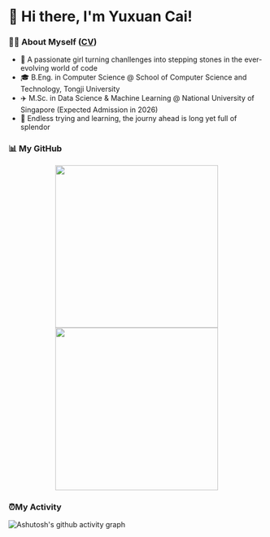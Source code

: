 # 👋 Hi there, I'm Yuxuan Cai!

### 👩‍💻 About Myself ([CV](https://raw.githubusercontent.com/RaraCai/RaraCai/main/cv.pdf))
* 📖 A passionate girl turning chanllenges into stepping stones in the ever-evolving world of code
* 🎓 B.Eng. in Computer Science @ School of Computer Science and Technology, Tongji University
* ✈️ M.Sc. in Data Science & Machine Learning @ National University of Singapore (Expected Admission in 2026)
* 🌱 Endless trying and learning, the journy ahead is long yet full of splendor

### 📊 My GitHub

<div align="center">
  <img src="https://github-readme-stats.vercel.app/api?username=RaraCai&show_icons=true&count_private=true&rank_icon=github&line_height=27&custom_title=GitHub%20Stats&show=reviews,discussions_started,discussions_answered,prs_merged" style="height: 320px"/>
  <img src="https://github-readme-stats.vercel.app/api/top-langs/?username=RaraCai&layout=compact&hide=jupyter%20notebook&langs_count=20" style="height: 320px"/>
</div>

### ⏰My Activity

![Ashutosh's github activity graph](https://github-readme-activity-graph.vercel.app/graph?username=RaraCai&theme=github-light)
